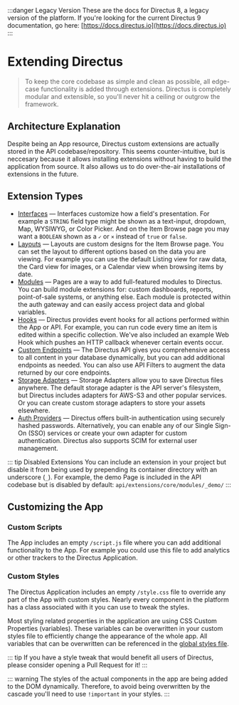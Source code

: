 :::danger Legacy Version
These are the docs for Directus 8, a legacy version of the platform. If you're looking for the current Directus 9 documentation, go here: [https://docs.directus.io](https://docs.directus.io)
:::

# Extending Directus

> To keep the core codebase as simple and clean as possible, all edge-case functionality is added through extensions. Directus is completely modular and extensible, so you'll never hit a ceiling or outgrow the framework.

## Architecture Explanation

Despite being an App resource, Directus custom extensions are actually stored in the API codebase/repository. This seems counter-intuitive, but is neccesary because it allows installing extensions without having to build the application from source. It also allows us to do over-the-air installations of extensions in the future.

## Extension Types

* [Interfaces](./interfaces.md) — Interfaces customize how a field's presentation. For example a `STRING` field type might be shown as a text-input, dropdown, Map, WYSIWYG, or Color Picker. And on the Item Browse page you may want a `BOOLEAN` shown as a `✓` or `×` instead of `true` or `false`.
* [Layouts](./layouts.md) — Layouts are custom designs for the Item Browse page. You can set the layout to different options based on the data you are viewing. For example you can use the default Listing view for raw data, the Card view for images, or a Calendar view when browsing items by date.
* [Modules](./modules.md) — Pages are a way to add full-featured modules to Directus. You can build module extensions for: custom dashboards, reports, point-of-sale systems, or anything else. Each module is protected within the auth gateway and can easily access project data and global variables.
* [Hooks](./hooks.md) — Directus provides event hooks for all actions performed within the App or API. For example, you can run code every time an item is edited within a specific collection. We've also included an example Web Hook which pushes an HTTP callback whenever certain events occur.
* [Custom Endpoints](./custom-endpoints.md) — The Directus API gives you comprehensive access to all content in your database dynamically, but you can add additional endpoints as needed. You can also use API Filters to augment the data returned by our core endpoints.
* [Storage Adapters](./storage-adapters.md) — Storage Adapters allow you to save Directus files anywhere. The default storage adapter is the API server's filesystem, but Directus includes adapters for AWS-S3 and other popular services. Or you can create custom storage adapters to store your assets elsewhere.
* [Auth Providers](./auth-providers.md) — Directus offers built-in authentication using securely hashed passwords. Alternatively, you can enable any of our Single Sign-On (SSO) services or create your own adapter for custom authentication. Directus also supports SCIM for external user management.

::: tip Disabled Extensions
You can include an extension in your project but disable it from being used by prepending its container directory with an underscore (`_`). For example, the demo Page is included in the API codebase but is disabled by default: `api/extensions/core/modules/_demo/`
:::

## Customizing the App

### Custom Scripts

The App includes an empty `/script.js` file where you can add additional functionality to the App. For example you could use this file to add analytics or other trackers to the Directus Application.

### Custom Styles

The Directus Application includes an empty `/style.css` file to override any part of the App with custom styles. Nearly every component in the platform has a class associated with it you can use to tweak the styles.

Most styling related properties in the application are using CSS Custom Properties (variables). These variables can be overwritten in your custom styles file to efficiently change the appearance of the whole app. All variables that can be overwritten can be referenced in the [global styles file](https://github.com/directus/app/blob/master/src/assets/global.scss).

::: tip
If you have a style tweak that would benefit all users of Directus, please consider opening a Pull Request for it!
:::

::: warning
The styles of the actual components in the app are being added to the DOM dynamically. Therefore, to avoid being overwritten by the cascade you'll need to use `!important` in your styles.
:::
